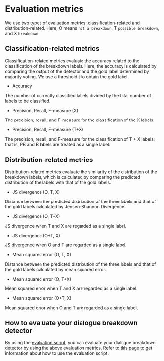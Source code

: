 # Evaluation metrics

We use two types of evaluation metrics: classification-related
and distribution-related. Here, O means `not a breakdown`, T `possible breakdown`, and X `breakdown`.

## Classification-related metrics

Classification-related metrics evaluate the accuracy related
to the classification of the breakdown labels. Here, the accuracy
is calculated by comparing the output of the detector
and the gold label determined by majority voting. We use a
threshold t to obtain the gold label.

* Accuracy

The number of correctly classified labels
divided by the total number of labels to be classified.

* Precision, Recall, F-measure (X)

The precision, recall,
and F-measure for the classification of the X labels.

* Precision, Recall, F-measure (T+X)

The precision,
recall, and F-measure for the classification of T + X
labels; that is, PB and B labels are treated as a single
label.

## Distribution-related metrics

Distribution-related metrics evaluate the similarity of the
distribution of the breakdown labels, which is calculated
by comparing the predicted distribution of the labels with
that of the gold labels.

* JS divergence (O, T, X)

Distance between the predicted
distribution of the three labels and that of the
gold labels calculated by Jensen-Shannon Divergence.

* JS divergence (O, T+X)

JS divergence when T and X are regarded as a single label.

* JS divergence (O+T, X)

JS divergence when O and T are regarded as a single label.

* Mean squared error (O, T, X)

Distance between
the predicted distribution of the three labels and that
of the gold labels calculated by mean squared error.

* Mean squared error (O, T+X)

Mean squared error
when T and X are regarded as a single label.

* Mean squared error (O+T, X)

Mean squared error
when O and T are regarded as a single label.

## How to evaluate your dialogue breakdown detector

By using the [evaluation script](https://github.com/dbd-challenge/dbdc3/tree/master/prog/eval),
you can evaluate your dialogue breakdown detector by using the above evaluation metrics.
Refer to [this page](https://dbd-challenge.github.io/dbdc3/getting_started) to get information about how to use the evaluation script.
